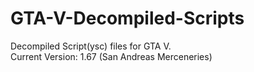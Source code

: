 # GTA-V-Decompiled-Scripts
Decompiled Script(ysc) files for GTA V.  
Current Version: 1.67 (San Andreas Merceneries)
